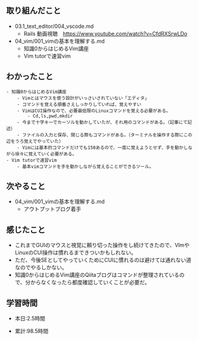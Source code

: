 ## 取り組んだこと
- 03.1_text_editor/004_vscode.md　
    - Rails 動画視聴　https://www.youtube.com/watch?v=CfdRXSrwLDo
- 04_vim/001_vimの基本を理解する.md
    - 知識0からはじめるVim講座
    - Vim tutorで速習vim

 
## わかったこと
    - 知識0からはじめるVim講座
        - Vimとはマウスを使う設計がいっさいされていない「エディタ」
        - コマンドを覚える順番さえしっかりしていれば、覚えやすい
        - VimはCUI操作なので、必要最低限のLinuxコマンドを覚える必要がある。
            - Cd,ls,pwd,mkdir
        - 今まで十字キーでカーソルを動かしていたが、それ用のコマンドがある。（記事にて記述）
        - ファイルの入力と保存、閉じる際もコマンドがある。（ターミナルを操作する際にこの辺をうろ覚えでやっていた）
        - Vimには基本的コマンドだけでも150あるので、一度に覚えようとせず、手を動かしながら徐々に覚えていく必要がある。
    - Vim tutorで速習vim
        - 基本vimコマンドを手を動かしながら覚えることができるツール。

## 次やること
- 04_vim/001_vimの基本を理解する.md
    - アウトプットブログ着手
 

## 感じたこと
- これまでGUIのマウスと視覚に頼り切った操作をし続けてきたので、VImやLinuxのCUI操作は慣れるまできついかもしれない。
- ただ、今後SEとしてやっていくためにCUIに慣れるのは避けては通れない道なのでやるしかない。
- 知識0からはじめるVim講座のQiitaブログはコマンドが整理されているので、分からなくなったら都度確認していくことが必要だ。

## 学習時間
- 本日:2.5時間

- 累計:98.5時間
